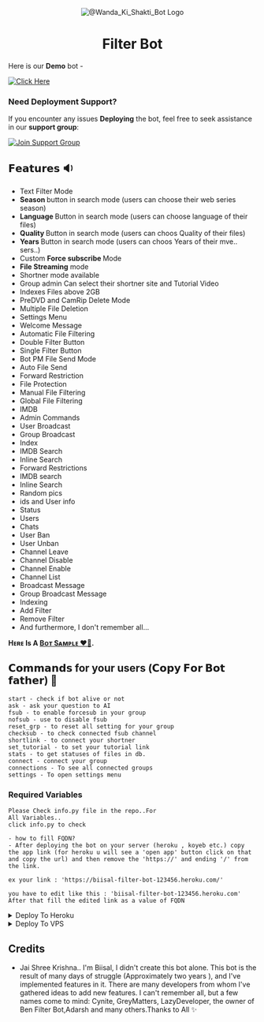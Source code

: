 <p align="center">
  <img src="https://telegra.ph/file/64764b9e6df9d2d1162c7.jpg" alt="@Wanda_Ki_Shakti_Bot Logo">
</p>
<h1 align="center">
 Filter Bot 
</h1>

Here is our **Demo** bot -

[![Click Here](https://img.shields.io/badge/Demo%20Bot-Click%20Here-blue?style=flat&logo=telegram&labelColor=white&link=https://t.me/Bisal_Files_Talk)](https://t.me/directfilee_bot)

### Need Deployment Support?

If you encounter any issues **Deploying** the bot, feel free to seek assistance in our **support group**:

[![Join Support Group](https://img.shields.io/badge/Join%20Support%20Group-Click%20Here-blue?style=flat&logo=telegram&labelColor=white&link=https://t.me/Bisal_Files_Talk)](https://t.me/Bisal_Files_Talk)



## 𝗙𝗲𝗮𝘁𝘂𝗿𝗲𝘀 🔉
-  Text Filter Mode
- <b> Season </b> button in search mode (users can choose their web series season)
- <b> Language </b> Button in search mode (users can choose language of their files)
- <b>Quality </b> Button in search mode (users can choos Quality of their files)
- <b>Years </b> Button in search mode (users can choos Years of their mve.. sers..)
- Custom <b> Force subscribe </b> Mode
- <b>File Streaming</b> mode
-  Shortner mode available 
-  Group admin Can select their shortner site and Tutorial Video
-  Indexes Files above 2GB
-  PreDVD and CamRip Delete Mode
-  Multiple File Deletion
-  Settings Menu
-  Welcome Message
-  Automatic File Filtering
-  Double Filter Button
-  Single Filter Button
-  Bot PM File Send Mode
-  Auto File Send
-  Forward Restriction
-  File Protection
-  Manual File Filtering
-  Global File Filtering
-  IMDB
-  Admin Commands
-  User Broadcast
-  Group Broadcast
-  Index
-  IMDB Search
-  Inline Search
-  Forward Restrictions
-  IMDB search
-  Inline Search
-  Random pics
-  ids and User info
-  Status
-  Users
-  Chats
-  User Ban
-  User Unban
-  Channel Leave
-  Channel Disable
-  Channel Enable
-  Channel List
-  Broadcast Message
-  Group Broadcast Message
-  Indexing
-  Add Filter
-  Remove Filter
- And furthermore, I don't remember all...

<b>Hᴇʀᴇ Is A <a href='https://t.me/directFilee_bot'>Bᴏᴛ Sᴀᴍᴘʟᴇ ❤️‍🔥</a>.</b>

## 𝗖𝗼𝗺𝗺𝗮𝗻𝗱𝘀 for your users (𝗖𝗼𝗽𝘆 𝗙𝗼𝗿 𝗕𝗼𝘁 𝗳𝗮𝘁𝗵𝗲𝗿) 🥶
```
start - check if bot alive or not
ask - ask your question to AI
fsub - to enable forcesub in your group 
nofsub - use to disable fsub
reset_grp - to reset all setting for your group
checksub - to check connected fsub channel
shortlink - to connect your shortner
set_tutorial - to set your tutorial link
stats - to get statuses of files in db.
connect - connect your group
connections - To see all connected groups
settings - To open settings menu
```
### Required Variables
```
Please Check info.py file in the repo..For 
All Variables..
click info.py to check

- how to fill FQDN? 
- After deploying the bot on your server (heroku , koyeb etc.) copy the app link (for heroku u will see a 'open app' button click on that and copy the url) and then remove the 'https://' and ending '/' from the link.
    
ex your link : 'https://biisal-filter-bot-123456.heroku.com/' 
    
you have to edit like this : 'biisal-filter-bot-123456.heroku.com' 
After that fill the edited link as a value of FQDN
```

<details><summary>Deploy To Heroku</summary>
<p>
<br>
<a href="https://heroku.com/deploy?template=https://github.com/biisal/biisal-filter-bot">
  <img src="https://www.herokucdn.com/deploy/button.svg" alt="Deploy To Heroku">
</a>
</p>
</details>

<details><summary>Deploy To VPS</summary>
<p>
<pre>
git clone https://github.com/biisal/biisal-filter-bot
# Install Packages
pip3 install -U -r requirements.txt
Edit info.py with variables as given below then run bot
python3 bot.py
</pre>
</p>
</details>

## Credits
- Jai Shree Krishna.. I'm Biisal, I didn't create this bot alone. This bot is the result of many days of struggle (Approximately two years ), and I've implemented features in it. There are many developers from whom I've gathered ideas to add new features. I can't remember all, but a few names come to mind: Cynite, GreyMatters, LazyDeveloper, the owner of Ben Filter Bot,Adarsh and many others.Thanks to All ✨
